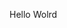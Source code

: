 Hello Wolrd











































































































































































































































































































































































































































































































































































































































































































































































































































































































































































































































